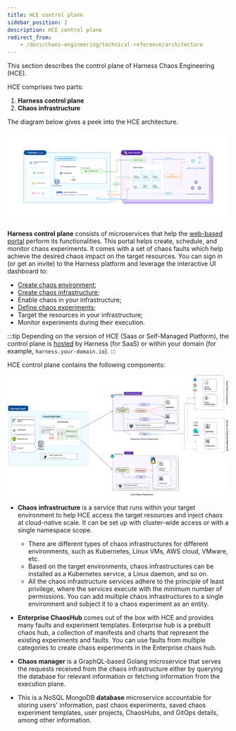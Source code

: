 ```yaml
---
title: HCE control plane
sidebar_position: 2
description: HCE control plane
redirect_from:
	- /docs/chaos-engineering/technical-reference/architecture
---
```

This section describes the control plane of Harness Chaos Engineering (HCE).

HCE comprises two parts:

1. **Harness control plane**
2. **Chaos infrastructure**

The diagram below gives a peek into the HCE architecture.

![Overview](./static/overview.png)

**Harness control plane** consists of microservices that help the [web-based portal](https://app.harness.io) perform its functionalities. This portal helps create, schedule, and monitor chaos experiments. It comes with a set of chaos faults which help achieve the desired chaos impact on the target resources. You can sign in (or get an invite) to the Harness platform and leverage the interactive UI dashboard to:

- [Create chaos environment](/docs/chaos-engineering/get-started/tutorials/first-chaos-engineering#step-2-add-a-chaos-environment);
- [Create chaos infrastructure](/docs/chaos-engineering/get-started/tutorials/first-chaos-engineering#step-3-add-a-chaos-infrastructure);
- Enable chaos in your infrastructure;
- [Define chaos experiments](/docs/chaos-engineering/get-started/tutorials/first-chaos-engineering#step-5-construct-a-chaos-experiment);
- Target the resources in your infrastructure;
- Monitor experiments during their execution.

:::tip
Depending on the version of HCE (Saas or Self-Managed Platform), the control plane is [hosted](https://app.harness.io) by Harness (for SaaS) or within your domain (for example, `harness.your-domain.io`).
:::

HCE control plane contains the following components:

![Architecture](./static/hce-architecture.png)

- **Chaos infrastructure** is a service that runs within your target environment to help HCE access the target resources and inject chaos at cloud-native scale. It can be set up with cluster-wide access or with a single namespace scope.

	- There are different types of chaos infrastructures for different environments, such as Kubernetes, Linux VMs, AWS cloud, VMware, etc.
	- Based on the target environments, chaos infrastructures can be installed as a Kubernetes service, a Linux daemon, and so on.
	- All the chaos infrastructure services adhere to the principle of least privilege, where the services execute with the minimum number of permissions. You can add multiple chaos infrastructures to a single environment and subject it to a chaos experiment as an entity.

- **Enterprise ChaosHub** comes out of the box with HCE and provides many faults and experiment templates. Enterprise hub is a prebuilt chaos hub, a collection of manifests and charts that represent the existing experiments and faults. You can use faults from multiple categories to create chaos experiments in the Enterprise chaos hub.

- **Chaos manager** is a GraphQL-based Golang microservice that serves the requests received from the chaos infrastructure either by querying the database for relevant information or fetching information from the execution plane.

- This is a NoSQL MongoDB **database** microservice accountable for storing users' information, past chaos experiments, saved chaos experiment templates, user projects, ChaosHubs, and GitOps details, among other information.

